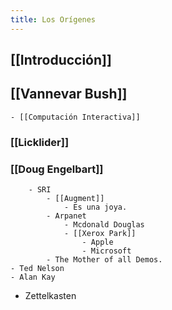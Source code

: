 ```yaml
---
title: Los Orígenes
---
```


## [[Introducción]]
## [[Vannevar Bush]]
    - [[Computación Interactiva]]
### [[Licklider]]
### [[Doug Engelbart]]
        - SRI
            - [[Augment]]
                - Es una joya.
            - Arpanet
                - Mcdonald Douglas
                - [[Xerox Park]] 
                    - Apple
                    - Microsoft
            - The Mother of all Demos.
    - Ted Nelson
    - Alan Kay
- Zettelkasten
